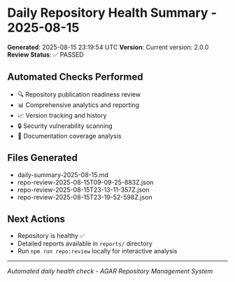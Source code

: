 # Daily Repository Health Summary - 2025-08-15

**Generated**: 2025-08-15 23:19:54 UTC
**Version**: Current version: 2.0.0
**Review Status**: ✅ PASSED

## Automated Checks Performed
- 🔍 Repository publication readiness review
- 📊 Comprehensive analytics and reporting
- 📈 Version tracking and history
- 🔒 Security vulnerability scanning
- 📖 Documentation coverage analysis

## Files Generated
- daily-summary-2025-08-15.md
- repo-review-2025-08-15T09-09-25-883Z.json
- repo-review-2025-08-15T23-13-11-357Z.json
- repo-review-2025-08-15T23-19-52-598Z.json

## Next Actions
- Repository is healthy ✅
- Detailed reports available in `reports/` directory
- Run `npm run repo:review` locally for interactive analysis

---
*Automated daily health check - AGAR Repository Management System*
